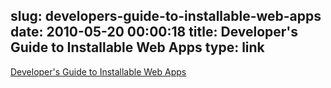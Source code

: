 slug: developers-guide-to-installable-web-apps
date: 2010-05-20 00:00:18
title: Developer's Guide to Installable Web Apps
type: link
---

[Developer's Guide to Installable Web Apps](http://code.google.com/intl/de/chrome/apps/docs/developers_guide.html)
